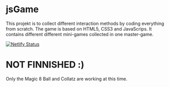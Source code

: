 # jsGame

This projekt is to collect different interaction methods by coding everything from scratch. The game is based on HTML5, CSS3 and JavaScrips. It contains different different mini-games collected in one master-game. 

[![Netlify Status](https://api.netlify.com/api/v1/badges/f0eceb79-be25-45dd-bd25-167364f418fe/deploy-status)](https://app.netlify.com/sites/kojogadget-jsgame/deploys)

# NOT FINNISHED :)

Only the Magic 8 Ball and Collatz are working at this time.
